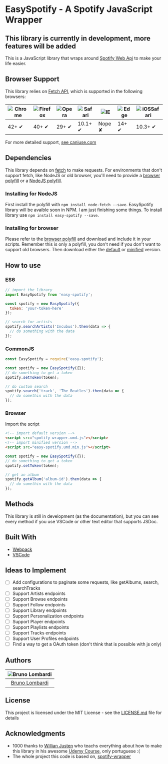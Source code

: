 # EasySpotify - A Spotify JavaScript Wrapper
## This library is currently in development, more features will be added

This is a JavaScript library that wraps around [Spotify Web Api](https://developer.spotify.com/documentation/web-api/) to make your life easier.

## Browser Support

This library relies on [Fetch API](https://fetch.spec.whatwg.org/), which is supported in the following browsers:

![Chrome](https://github.com/alrra/browser-logos/raw/master/src/chrome/chrome_128x128.png) | ![Firefox](https://github.com/alrra/browser-logos/raw/master/src/firefox/firefox_128x128.png) | ![Opera](https://github.com/alrra/browser-logos/raw/master/src/opera/opera_128x128.png) | ![Safari](https://github.com/alrra/browser-logos/raw/master/src/safari/safari_128x128.png) | ![IE](https://cloud.githubusercontent.com/assets/398893/3528325/20373e76-078e-11e4-8e3a-1cb86cf506f0.png) | ![Edge](https://github.com/alrra/browser-logos/raw/master/src/edge/edge_128x128.png) | ![iOSSafari](https://github.com/alrra/browser-logos/raw/master/src/safari-ios/safari-ios_128x128.png) |
--- | --- | --- | --- | --- | --- | --- |
42+ ✔ | 40+ ✔ | 29+ ✔ | 10.1+ ✔ | Nope ✘ | 14+ ✔ | 10.3+ ✔ |

For more detailed support, [see caniuse.com](https://caniuse.com/#feat=fetch)

## Dependencies

This library depends on [fetch](https://fetch.spec.whatwg.org/) to make requests. For environments that don't support fetch, like NodeJS or old browser, you'll need to provide a [browser polyfill](https://github.com/github/fetch) or a [NodeJS polyfill](https://github.com/bitinn/node-fetch).

### Installing for NodeJS

First install the polyfill with `npm install node-fetch --save`. EasySpotify library will be avaible soon in NPM. I am just finishing some things. To install library use `npm install easy-spotify --save`.

### Installing for browser

Please refer to the [browser polyfill](https://github.com/github/fetch) and download and include it in your scripts. Remember this is only a polyfill, you don't need if you don't want to support old browsers. Then download either the [default](https://raw.githubusercontent.com/bruno-lombardi/easy-spotify/master/dist/easy-spotify.umd.js) or [minified](https://raw.githubusercontent.com/bruno-lombardi/easy-spotify/master/dist/easy-spotify.umd.min.js) version.

## How to use

### ES6

```js
// import the library
import EasySpotify from 'easy-spotify';

const spotify = new EasySpotify({
  token: 'your-token-here'
});

// search for artists
spotify.searchArtists('Incubus').then(data => {
  // do something with the data
});
```

### CommonJS

```js
const EasySpotify = require('easy-spotify');

const spotify = new EasySpotify({});
// do something to get a token
spotify.setToken(token);

// do custom search
spotify.search('track', 'The Beatles').then(data => {
  // do somethin with the data
});
```

### Browser
Import the script

```html
<!-- import default version -->
<script src="spotify-wrapper.umd.js"></script>
<!-- import minified version -->
<script src="easy-spotify.umd.min.js"></script>
```

```js
const spotify = new EasySpotify({});
// do something to get a token
spotify.setToken(token);

// get an album
spotify.getAlbum('album-id').then(data => {
  // do somethin with the data
});
```

## Methods

This library is still in development (as the documentation), but you can see every method if you use VSCode or other text editor that supports JSDoc.

## Built With

* [Webpack](https://webpack.js.org/)
* [VSCode](https://code.visualstudio.com/)

## Ideas to Implement
- [ ] Add configurations to paginate some requests, like getAlbums, search, searchTracks
- [ ] Support Artists endpoints
- [ ] Support Browse endpoints
- [ ] Support Follow endpoints
- [ ] Support Library endpoints
- [ ] Support Personalization endpoints
- [ ] Support Player endpoints
- [ ] Support Playlists endpoints
- [ ] Support Tracks endpoints
- [ ] Support User Profiles endpoints
- [ ] Find a way to get a OAuth token (don't think that is possible with js only)

## Authors

| ![Bruno Lombardi](https://avatars2.githubusercontent.com/u/7153294?s=150&v=4)|
|:---------------------:|
|  [Bruno Lombardi](https://github.com/bruno-lombardi)   |

## License

This project is licensed under the MIT License - see the [LICENSE.md](LICENSE.md) file for details

## Acknowledgments

* 1000 thanks to [Willian Justen](https://github.com/willianjusten/) who teachs everything about how to make this library in his awesome [Udemy Course](https://www.udemy.com/js-com-tdd-na-pratica/), only portuguese :(
* The whole project this code is based on, [spotify-wrapper](https://github.com/willianjusten/spotify-wrapper)
